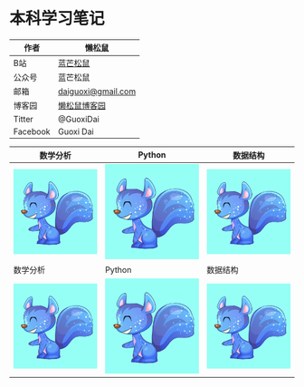 # 本科学习笔记
|作者|懒松鼠|
|---|---|
|B站|[蓝芒松鼠](https://space.bilibili.com/449154488)|
|公众号|蓝芒松鼠|
|邮箱|daiguoxi@gmail.com|
|博客园|[懒松鼠博客园](https://www.cnblogs.com/yeu4h3uh2/)|
|Titter|@GuoxiDai|
|Facebook|Guoxi Dai|

|数学分析|Python|数据结构|
|----|---|---|
|[![weibo-logo]](https://github.com/daiguoxi/Python-study-notes)|[![weibo-logo]](https://github.com/daiguoxi/Python-study-notes)|[![weibo-logo]](https://github.com/daiguoxi/Python-study-notes)|
|数学分析|Python|数据结构|
|[![weibo-logo]](https://github.com/daiguoxi/Python-study-notes)|[![weibo-logo]](https://github.com/daiguoxi/Python-study-notes)|[![weibo-logo]](https://github.com/daiguoxi/Python-study-notes)|


[weibo-logo]:https://github.com/daiguoxi/Study-notes/blob/master/44.png
